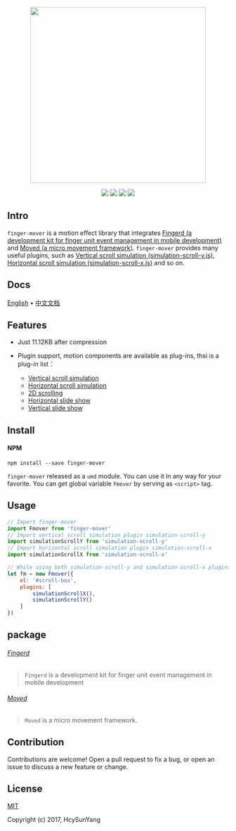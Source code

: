 
<p align="center"><a href="https://fmover.hcysun.me" target="_blank"><img width="400" src="https://fmover.hcysun.me/asset/big.png"></a></p>

<p align="center">
<a href="https://www.npmjs.com/package/finger-mover"><img src="https://img.shields.io/npm/v/finger-mover.svg"/></a>
<!--<a href="https://www.npmjs.com/package/finger-mover"><img src="https://img.shields.io/npm/dt/finger-mover.svg"/></a>-->
<a href="https://www.npmjs.com/package/finger-mover"><img src="https://img.shields.io/npm/l/finger-mover.svg"/></a>
<a href="https://circleci.com/gh/HcySunYang/finger-mover/tree/dev"><img src="https://img.shields.io/circleci/project/HcySunYang/finger-mover/dev.svg"/></a>
<a href="https://codecov.io/github/HcySunYang/finger-mover?branch=dev"><img src="https://img.shields.io/codecov/c/github/HcySunYang/finger-mover/dev.svg"/></a>
</p>

## Intro

`finger-mover` is a motion effect library that integrates
[Fingerd (a development kit for finger unit event management in mobile development)](https://fmover.hcysun.me/#/package/fingerd)
and
[Moved (a micro movement framework)](https://fmover.hcysun.me/#/package/moved). `finger-mover` provides many useful plugins, such as [Vertical scroll simulation (simulation-scroll-y.js)](https://fmover.hcysun.me/#/plugins/simulation-scroll-x), [Horizontal scroll simulation (simulation-scroll-x.js)](https://fmover.hcysun.me/#/plugins/simulation-scroll-x) and so on.

## Docs

[English](https://fmover.hcysun.me/#/home) • [中文文档](https://fmover.hcysun.me/#/zh-cn/)

## Features

* Just 11.12KB after compression

* Plugin support, motion components are available as plug-ins, thsi is a plug-in list：
    * [Vertical scroll simulation](https://fmover.hcysun.me/#/plugins/simulation-scroll-y)
    * [Horizontal scroll simulation](https://fmover.hcysun.me/#/plugins/simulation-scroll-x)
    * [2D scrolling](https://fmover.hcysun.me/#/plugins/2d-scroll)
    * [Horizontal slide show](https://fmover.hcysun.me/#/plugins/fmover-slide-x)
    * [Vertical slide show](https://fmover.hcysun.me/#/plugins/fmover-slide-y)

## Install

#### NPM

```
npm install --save finger-mover
```

`finger-mover` released as a `umd` module. You can use it in any way for your favorite. You can get global variable `Fmover` by serving as `<script>` tag.

## Usage

```js
// Import finger-mover
import Fmover from 'finger-mover'
// Import vertical scroll simulation plugin simulation-scroll-y
import simulationScrollY from 'simulation-scroll-y'
// Import horizontal scroll simulation plugin simulation-scroll-x
import simulationScrollX from 'simulation-scroll-x'

// While using both simulation-scroll-y and simulation-scroll-x plugins to implement 2D scrolling
let fm = new Fmover({
    el: '#scroll-box',
    plugins: [
        simulationScrollX(),
        simulationScrollY()
    ]
})
```

## package

###### [Fingerd](https://fmover.hcysun.me/#/package/fingerd)

> `Fingerd` is a development kit for finger unit event management in mobile development

###### [Moved](https://fmover.hcysun.me/#/package/moved)

> `Moved` is a micro movement framework.

## Contribution

Contributions are welcome! Open a pull request to fix a bug, or open an issue to discuss a new feature or change.

## License

[MIT](http://opensource.org/licenses/MIT)

Copyright (c) 2017, HcySunYang